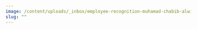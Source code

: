 ```yaml
---
image: /content/uploads/_inbox/employee-recognition-muhamad-chabib-alwi-istock-getty-images-1443417048-comp.png
slug: ""
---
```

